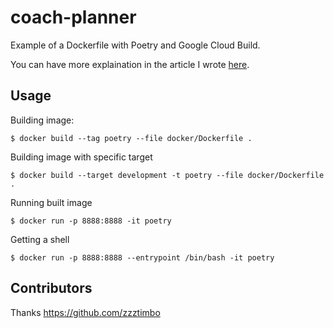 # coach-planner

Example of a Dockerfile with Poetry and Google Cloud Build.

You can have more explaination in the article I wrote [here](https://bmaingret.github.io/blog/2021-11-15-Docker-and-Poetry).

## Usage

Building image:
```console
$ docker build --tag poetry --file docker/Dockerfile .
```

Building image with specific target
```console
$ docker build --target development -t poetry --file docker/Dockerfile .
```


Running built image
```console
$ docker run -p 8888:8888 -it poetry
```

Getting a shell
```console
$ docker run -p 8888:8888 --entrypoint /bin/bash -it poetry
```


## Contributors

Thanks https://github.com/zzztimbo 
